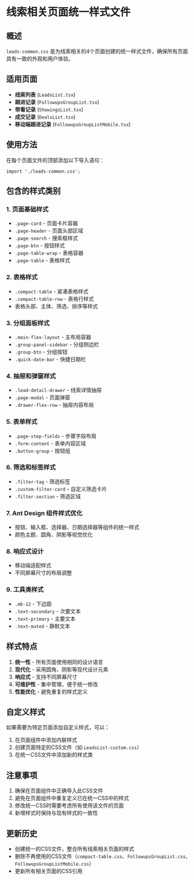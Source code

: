 # 线索相关页面统一样式文件

## 概述

`leads-common.css` 是为线索相关的4个页面创建的统一样式文件，确保所有页面具有一致的外观和用户体验。

## 适用页面

- **线索列表** (`LeadsList.tsx`)
- **跟进记录** (`FollowupsGroupList.tsx`)
- **带看记录** (`ShowingsList.tsx`)
- **成交记录** (`DealsList.tsx`)
- **移动端跟进记录** (`FollowupsGroupListMobile.tsx`)

## 使用方法

在每个页面文件的顶部添加以下导入语句：

```tsx
import './leads-common.css';
```

## 包含的样式类别

### 1. 页面基础样式
- `.page-card` - 页面卡片容器
- `.page-header` - 页面头部区域
- `.page-search` - 搜索框样式
- `.page-btn` - 按钮样式
- `.page-table-wrap` - 表格容器
- `.page-table` - 表格样式

### 2. 表格样式
- `.compact-table` - 紧凑表格样式
- `.compact-table-row` - 表格行样式
- 表格头部、主体、筛选、排序等样式

### 3. 分组面板样式
- `.main-flex-layout` - 主布局容器
- `.group-panel-sidebar` - 分组侧边栏
- `.group-btn` - 分组按钮
- `.quick-date-bar` - 快捷日期栏

### 4. 抽屉和弹窗样式
- `.lead-detail-drawer` - 线索详情抽屉
- `.page-modal` - 页面弹窗
- `.drawer-flex-row` - 抽屉内容布局

### 5. 表单样式
- `.page-step-fields` - 步骤字段布局
- `.form-content` - 表单内容区域
- `.button-group` - 按钮组

### 6. 筛选和标签样式
- `.filter-tag` - 筛选标签
- `.custom-filter-card` - 自定义筛选卡片
- `.filter-section` - 筛选区域

### 7. Ant Design 组件样式优化
- 按钮、输入框、选择器、日期选择器等组件的统一样式
- 颜色主题、圆角、阴影等视觉优化

### 8. 响应式设计
- 移动端适配样式
- 不同屏幕尺寸的布局调整

### 9. 工具类样式
- `.mb-12` - 下边距
- `.text-secondary` - 次要文本
- `.text-primary` - 主要文本
- `.text-muted` - 静默文本

## 样式特点

1. **统一性** - 所有页面使用相同的设计语言
2. **现代化** - 采用圆角、阴影等现代设计元素
3. **响应式** - 支持不同屏幕尺寸
4. **可维护性** - 集中管理，便于统一修改
5. **性能优化** - 避免重复的样式定义

## 自定义样式

如果需要为特定页面添加自定义样式，可以：

1. 在页面组件中添加内联样式
2. 创建页面特定的CSS文件（如 `LeadsList-custom.css`）
3. 在统一CSS文件中添加新的样式类

## 注意事项

1. 确保在页面组件中正确导入此CSS文件
2. 避免在页面组件中重复定义已在统一CSS中的样式
3. 修改统一CSS时需要考虑所有使用该文件的页面
4. 新增样式时保持与现有样式的一致性

## 更新历史

- 创建统一的CSS文件，整合所有线索相关页面的样式
- 删除不再使用的CSS文件（`compact-table.css`、`FollowupsGroupList.css`、`FollowupsGroupListMobile.css`）
- 更新所有相关页面的CSS引用
